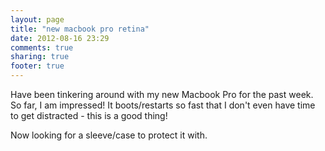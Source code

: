```yaml
---
layout: page
title: "new macbook pro retina"
date: 2012-08-16 23:29
comments: true
sharing: true
footer: true
---
```


Have been tinkering around with my new Macbook Pro for the past week.  So far, I am impressed! It boots/restarts so fast that I don't even have time to get distracted - this is a good thing! 

Now looking for a sleeve/case to protect it with.
